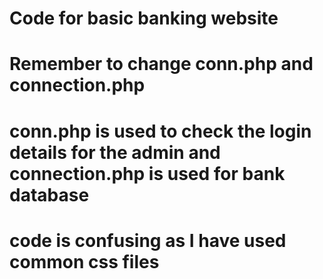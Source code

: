 # Code for basic banking website
# Remember to change conn.php and connection.php
# conn.php is used to check the login details for the admin and connection.php is used for bank database
# code is confusing as I have used common css files
